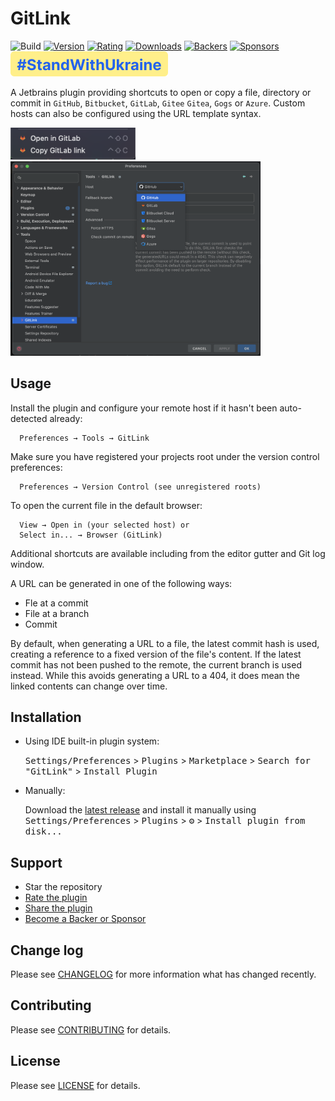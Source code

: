 # GitLink

![Build](https://github.com/ben-gibson/GitLink/workflows/Build/badge.svg)
[![Version](https://img.shields.io/jetbrains/plugin/v/8183-gitlink.svg)](https://plugins.jetbrains.com/plugin/8183-gitlink)
[![Rating](https://img.shields.io/jetbrains/plugin/r/stars/8183-gitlink.svg)](https://plugins.jetbrains.com/plugin/8183-gitlink)
[![Downloads](https://img.shields.io/jetbrains/plugin/d/8183-gitlink.svg)](https://plugins.jetbrains.com/plugin/8183-gitlink)
[![Backers](https://opencollective.com/gitlink/tiers/backer/badge.svg?label=backer&color=brightgreen)](https://opencollective.com/gitlink)
[![Sponsors](https://opencollective.com/gitlink/tiers/sponsor/badge.svg?label=sponsor&color=brightgreen)](https://opencollective.com/gitlink)
[![Stand With Ukraine](https://raw.githubusercontent.com/vshymanskyy/StandWithUkraine/main/badges/StandWithUkraine.svg)](https://stand-with-ukraine.pp.ua)

<!-- Plugin description -->

A Jetbrains plugin providing shortcuts to open or copy a file, directory or commit in `GitHub`, `Bitbucket`, 
`GitLab`, `Gitee` `Gitea`, `Gogs` or `Azure`. Custom hosts can also be configured using the URL template syntax.

<!-- Plugin description end -->

<div>
  <a href="https://plugins.jetbrains.com/plugin/8183-gitlink">
    <img alt="Menu Example" src="./menu-example.png" width=200 />
  </a>
</div>
<div>
  <a href="https://plugins.jetbrains.com/plugin/8183-gitlink">
    <img alt="Settings Example" src="./settings-example.png" width=400 />
  </a>
</div>

## Usage

Install the plugin and configure your remote host if it hasn't been auto-detected already:

      Preferences → Tools → GitLink

Make sure you have registered your projects root under the version control preferences:

      Preferences → Version Control (see unregistered roots)

To open the current file in the default browser:

      View → Open in (your selected host) or
      Select in... → Browser (GitLink)

Additional shortcuts are available including from the editor gutter and Git log window.

A URL can be generated in one of the following ways: 

* Fle at a commit
* File at a branch
* Commit

By default, when generating a URL to a file, the latest commit hash is used, creating a reference to a fixed version of 
the file's content. If the latest commit has not been pushed to the remote, the current branch is used instead. 
While this avoids generating a URL to a 404, it does mean the linked contents can change over time.

## Installation

- Using IDE built-in plugin system:

  <kbd>Settings/Preferences</kbd> > <kbd>Plugins</kbd> > <kbd>Marketplace</kbd> > <kbd>Search for "GitLink"</kbd> >
  <kbd>Install Plugin</kbd>

- Manually:

  Download the [latest release](https://github.com/ben-gibson/GitLink/releases/latest) and install it manually using
  <kbd>Settings/Preferences</kbd> > <kbd>Plugins</kbd> > <kbd>⚙️</kbd> > <kbd>Install plugin from disk...</kbd>

## Support

* Star the repository
* [Rate the plugin](https://plugins.jetbrains.com/plugin/8183-gitlink)
* [Share the plugin](https://plugins.jetbrains.com/plugin/8183-gitlink)
* [Become a Backer or Sponsor](https://opencollective.com/gitlink)

  
## Change log

Please see [CHANGELOG](CHANGELOG.md) for more information what has changed recently.

## Contributing

Please see [CONTRIBUTING](CONTRIBUTING.md) for details.

## License

Please see [LICENSE](LICENSE) for details.
